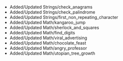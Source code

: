 - Added/Updated Strings/check_anagrams
- Added/Updated Strings/check_palindrome
- Added/Updated Strings/first_non_repeating_character
- Added/Updated Math/kangaroo_jump
- Added/Updated Math/sherlock_and_squares
- Added/Updated Math/find_digits
- Added/Updated Math/viral_advertising
- Added/Updated Math/chocolate_feast
- Added/Updated Math/angry_professor
- Added/Updated Math/utopian_tree_growth